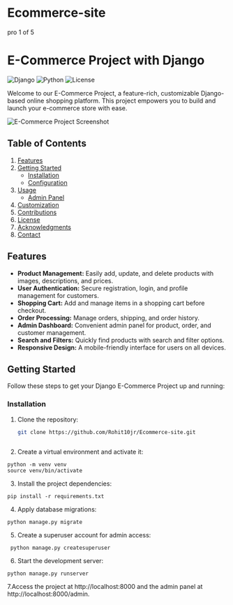# Ecommerce-site
pro 1 of 5

# E-Commerce Project with Django

![Django](https://img.shields.io/badge/Django-3.x-brightgreen)
![Python](https://img.shields.io/badge/Python-3.x-blue)
![License](https://img.shields.io/badge/License-MIT-red)

Welcome to our E-Commerce Project, a feature-rich, customizable Django-based online shopping platform. This project empowers you to build and launch your e-commerce store with ease.

![E-Commerce Project Screenshot](/screenshot.png)

## Table of Contents

1. [Features](#features)
2. [Getting Started](#getting-started)
   - [Installation](#installation)
   - [Configuration](#configuration)
3. [Usage](#usage)
   - [Admin Panel](#admin-panel)
4. [Customization](#customization)
5. [Contributions](#contributions)
6. [License](#license)
7. [Acknowledgments](#acknowledgments)
8. [Contact](#contact)

## Features

- **Product Management:** Easily add, update, and delete products with images, descriptions, and prices.
- **User Authentication:** Secure registration, login, and profile management for customers.
- **Shopping Cart:** Add and manage items in a shopping cart before checkout.
- **Order Processing:** Manage orders, shipping, and order history.
- **Admin Dashboard:** Convenient admin panel for product, order, and customer management.
- **Search and Filters:** Quickly find products with search and filter options.
- **Responsive Design:** A mobile-friendly interface for users on all devices.

## Getting Started

Follow these steps to get your Django E-Commerce Project up and running:

### Installation

1. Clone the repository:

   ```bash
   git clone https://github.com/Rohit10jr/Ecommerce-site.git
  
2. Create a virtual environment and activate it:
```
python -m venv venv
source venv/bin/activate
```

3. Install the project dependencies:
```
pip install -r requirements.txt
```

4. Apply database migrations:
```
python manage.py migrate
```

5. Create a superuser account for admin access:
```
 python manage.py createsuperuser
````

6. Start the development server:
```
python manage.py runserver
```

7.Access the project at http://localhost:8000 and the admin panel at http://localhost:8000/admin.
